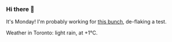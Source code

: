 ### Hi there :wave:

It's Monday! I'm probably working for [this bunch](https://github.com/kohofinancial), de-flaking a test.

Weather in Toronto: light rain, at +1°C.

